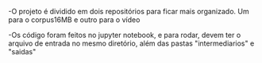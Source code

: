 -O projeto é dividido em dois repositórios para ficar mais organizado. Um para o corpus16MB e outro para o vídeo

-Os código foram feitos no jupyter notebook, e para rodar, devem ter o arquivo de entrada no mesmo diretório, além das pastas "intermediarios" e "saidas"
